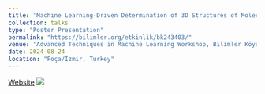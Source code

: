 ```yaml
---
title: "Machine Learning-Driven Determination of 3D Structures of Molecular Clouds in High-Resolution mm Images"
collection: talks
type: "Poster Presentation"
permalink: "https://bilimler.org/etkinlik/bk243403/"
venue: "Advanced Techniques in Machine Learning Workshop, Bilimler Köyü"
date: 2024-08-24
location: "Foça/İzmir, Turkey"
---
```

<a href="https://bilimler.org/etkinlik/bk243403/">Website</a>
<img src='/images/1.jpg'>

